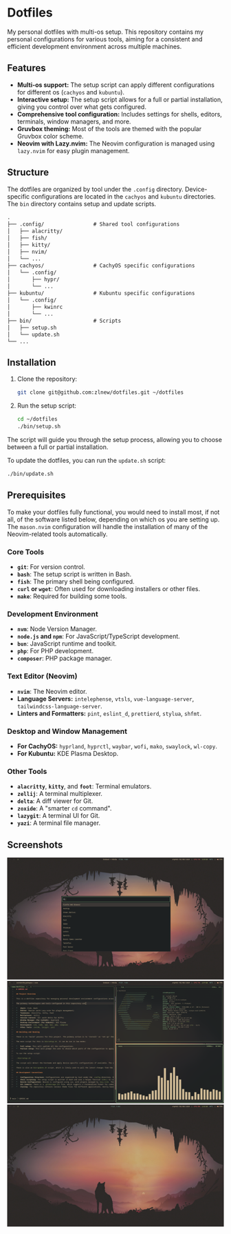 # Dotfiles

My personal dotfiles with multi-os setup. This repository contains my personal configurations for various tools, aiming for a consistent and efficient development environment across multiple machines.

## Features

*   **Multi-os support:** The setup script can apply different configurations for different os (`cachyos` and `kubuntu`).
*   **Interactive setup:** The setup script allows for a full or partial installation, giving you control over what gets configured.
*   **Comprehensive tool configuration:** Includes settings for shells, editors, terminals, window managers, and more.
*   **Gruvbox theming:** Most of the tools are themed with the popular Gruvbox color scheme.
*   **Neovim with Lazy.nvim:** The Neovim configuration is managed using `lazy.nvim` for easy plugin management.

## Structure

The dotfiles are organized by tool under the `.config` directory. Device-specific configurations are located in the `cachyos` and `kubuntu` directories. The `bin` directory contains setup and update scripts.

```
.
├── .config/                # Shared tool configurations
│   ├── alacritty/
│   ├── fish/
│   ├── kitty/
│   ├── nvim/
│   └── ...
├── cachyos/                # CachyOS specific configurations
│   └── .config/
│       ├── hypr/
│       └── ...
├── kubuntu/                # Kubuntu specific configurations
│   └── .config/
│       ├── kwinrc
│       └── ...
├── bin/                    # Scripts
│   ├── setup.sh
│   └── update.sh
└── ...
```

## Installation

1.  Clone the repository:

    ```bash
    git clone git@github.com:zlnew/dotfiles.git ~/dotfiles
    ```

2.  Run the setup script:

    ```bash
    cd ~/dotfiles
    ./bin/setup.sh
    ```

The script will guide you through the setup process, allowing you to choose between a full or partial installation.

To update the dotfiles, you can run the `update.sh` script:

```bash
./bin/update.sh
```

## Prerequisites

To make your dotfiles fully functional, you would need to install most, if not all, of the software listed below, depending on which os you are setting up. The `mason.nvim` configuration will handle the installation of many of the Neovim-related tools automatically.

### Core Tools

*   **`git`**: For version control.
*   **`bash`**: The setup script is written in Bash.
*   **`fish`**: The primary shell being configured.
*   **`curl` or `wget`**: Often used for downloading installers or other files.
*   **`make`**: Required for building some tools.

### Development Environment

*   **`nvm`**: Node Version Manager.
*   **`node.js` and `npm`**: For JavaScript/TypeScript development.
*   **`bun`**: JavaScript runtime and toolkit.
*   **`php`**: For PHP development.
*   **`composer`**: PHP package manager.

### Text Editor (Neovim)

*   **`nvim`**: The Neovim editor.
*   **Language Servers:** `intelephense`, `vtsls`, `vue-language-server`, `tailwindcss-language-server`.
*   **Linters and Formatters:** `pint`, `eslint_d`, `prettierd`, `stylua`, `shfmt`.

### Desktop and Window Management

*   **For CachyOS:** `hyprland`, `hyprctl`, `waybar`, `wofi`, `mako`, `swaylock`, `wl-copy`.
*   **For Kubuntu:** KDE Plasma Desktop.

### Other Tools

*   **`alacritty`**, **`kitty`**, and **`foot`**: Terminal emulators.
*   **`zellij`**: A terminal multiplexer.
*   **`delta`**: A diff viewer for Git.
*   **`zoxide`**: A "smarter `cd` command".
*   **`lazygit`**: A terminal UI for Git.
*   **`yazi`**: A terminal file manager.

## Screenshots

![Screenshot 1](screenshots/2025-10-01T17:28:51,372724276+07:00.png)
![Screenshot 2](screenshots/2025-10-01T17:27:50,967586453+07:00.png)
![Screenshot 3](screenshots/2025-10-01T17:27:16,214358722+07:00.png)
